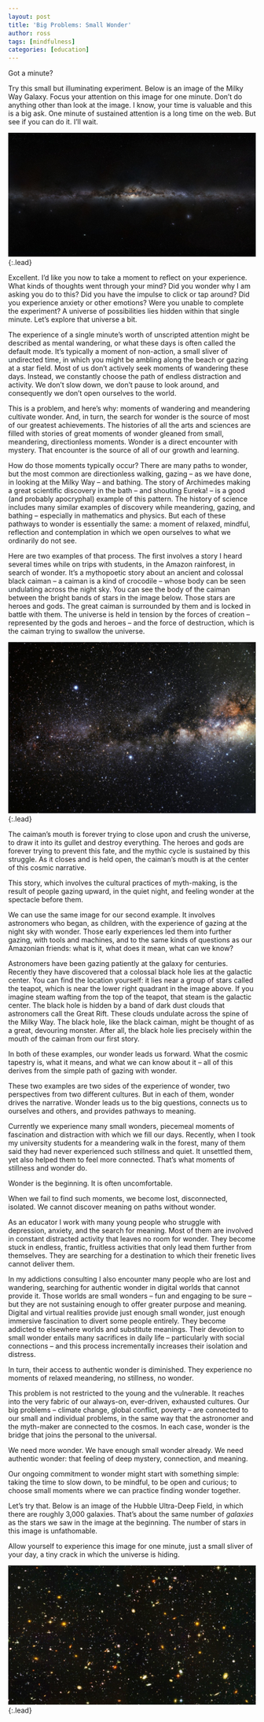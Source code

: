 ```yaml
---
layout: post
title: 'Big Problems: Small Wonder'
author: ross
tags: [mindfulness]
categories: [education]
---
```



Got a minute?

Try this small but illuminating experiment. Below is an image of the Milky Way Galaxy. Focus your attention on this image for one minute. Don’t do anything other than look at the image. I know, your time is valuable and this is a big ask. One minute of sustained attention is a long time on the web. But see if you can do it. I’ll wait.

![Milky Way](/assets/img/3096817-Milky_Way_panorama_large.jpg){:.lead}

Excellent. I’d like you now to take a moment to reflect on your experience. What kinds of thoughts went through your mind? Did you wonder why I am asking you do to this? Did you have the impulse to click or tap around? Did you experience anxiety or other emotions? Were you unable to complete the experiment? A universe of possibilities lies hidden within that single minute. Let’s explore that universe a bit.

The experience of a single minute’s worth of unscripted attention might be described as mental wandering, or what these days is often called the default mode. It’s typically a moment of non-action, a small sliver of undirected time, in which you might be ambling along the beach or gazing at a star field. Most of us don’t actively seek moments of wandering these days. Instead, we constantly choose the path of endless distraction and activity. We don’t slow down, we don’t pause to look around, and consequently we don’t open ourselves to the world.

This is a problem, and here’s why: moments of wandering and meandering cultivate wonder. And, in turn, the search for wonder is the source of most of our greatest achievements. The histories of all the arts and sciences are filled with stories of great moments of wonder gleaned from small, meandering, directionless moments. Wonder is a direct encounter with mystery. That encounter is the source of all of our growth and learning.

How do those moments typically occur? There are many paths to wonder, but the most common are directionless walking, gazing – as we have done, in looking at the Milky Way – and bathing. The story of Archimedes making a great scientific discovery in the bath – and shouting Eureka! – is a good (and probably apocryphal) example of this pattern. The history of science includes many similar examples of discovery while meandering, gazing, and bathing – especially in mathematics and physics. But each of these pathways to wonder is essentially the same: a moment of relaxed, mindful, reflection and contemplation in which we open ourselves to what we ordinarily do not see.

Here are two examples of that process. The first involves a story I heard several times while on trips with students, in the Amazon rainforest, in search of wonder. It’s a mythopoetic story about an ancient and colossal black caiman – a caiman is a kind of crocodile – whose body can be seen undulating across the night sky. You can see the body of the caiman between the bright bands of stars in the image below. Those stars are heroes and gods. The great caiman is surrounded by them and is locked in battle with them. The universe is held in tension by the forces of creation – represented by the gods and heroes – and the force of destruction, which is the caiman trying to swallow the universe.

![Dark Rift](/assets/img/3117623-Dark_Rift_2012_large.jpg){:.lead}

The caiman’s mouth is forever trying to close upon and crush the universe, to draw it into its gullet and destroy everything. The heroes and gods are forever trying to prevent this fate, and the mythic cycle is sustained by this struggle. As it closes and is held open, the caiman’s mouth is at the center of this cosmic narrative.

This story, which involves the cultural practices of myth-making, is the result of people gazing upward, in the quiet night, and feeling wonder at the spectacle before them.

We can use the same image for our second example. It involves astronomers who began, as children, with the experience of gazing at the night sky with wonder. Those early experiences led them into further gazing, with tools and machines, and to the same kinds of questions as our Amazonian friends: what is it, what does it mean, what can we know?

Astronomers have been gazing patiently at the galaxy for centuries. Recently they have discovered that a colossal black hole lies at the galactic center. You can find the location yourself: it lies near a group of stars called the teapot, which is near the lower right quadrant in the image above. If you imagine steam wafting from the top of the teapot, that steam is the galactic center. The black hole is hidden by a band of dark dust clouds that astronomers call the Great Rift. These clouds undulate across the spine of the Milky Way. The black hole, like the black caiman, might be thought of as a great, devouring monster. After all, the black hole lies precisely within the mouth of the caiman from our first story.

In both of these examples, our wonder leads us forward. What the cosmic tapestry is, what it means, and what we can know about it – all of this derives from the simple path of gazing with wonder.

These two examples are two sides of the experience of wonder, two perspectives from two different cultures. But in each of them, wonder drives the narrative. Wonder leads us to the big questions, connects us to ourselves and others, and provides pathways to meaning.

Currently we experience many small wonders, piecemeal moments of fascination and distraction with which we fill our days. Recently, when I took my university students for a meandering walk in the forest, many of them said they had never experienced such stillness and quiet. It unsettled them, yet also helped them to feel more connected. That’s what moments of stillness and wonder do.

Wonder is the beginning. It is often uncomfortable.

When we fail to find such moments, we become lost, disconnected, isolated. We cannot discover meaning on paths without wonder.

As an educator I work with many young people who struggle with depression, anxiety, and the search for meaning. Most of them are involved in constant distracted activity that leaves no room for wonder. They become stuck in endless, frantic, fruitless activities that only lead them further from themselves. They are searching for a destination to which their frenetic lives cannot deliver them.

In my addictions consulting I also encounter many people who are lost and wandering, searching for authentic wonder in digital worlds that cannot provide it. Those worlds are small wonders – fun and engaging to be sure – but they are not sustaining enough to offer greater purpose and meaning. Digital and virtual realities provide just enough small wonder, just enough immersive fascination to divert some people entirely. They become addicted to elsewhere worlds and substitute meanings. Their devotion to small wonder entails many sacrifices in daily life – particularly with social connections – and this process incrementally increases their isolation and distress.

In turn, their access to authentic wonder is diminished. They experience no moments of relaxed meandering, no stillness, no wonder.

This problem is not restricted to the young and the vulnerable. It reaches into the very fabric of our always-on, ever-driven, exhausted cultures. Our big problems – climate change, global conflict, poverty – are connected to our small and individual problems, in the same way that the astronomer and the myth-maker are connected to the cosmos. In each case, wonder is the bridge that joins the personal to the universal.

We need more wonder. We have enough small wonder already. We need authentic wonder: that feeling of deep mystery, connection, and meaning.

Our ongoing commitment to wonder might start with something simple: taking the time to slow down, to be mindful, to be open and curious; to choose small moments where we can practice finding wonder together.

Let’s try that. Below is an image of the Hubble Ultra-Deep Field, in which there are roughly 3,000 galaxies. That’s about the same number of _galaxies_ as the stars we saw in the image at the beginning. The number of stars in this image is unfathomable.

Allow yourself to experience this image for one minute, just a small sliver of your day, a tiny crack in which the universe is hiding.

![Milky Way](/assets/img/3117722-hubble-ultra-deep-field-landscape.jpg){:.lead}
